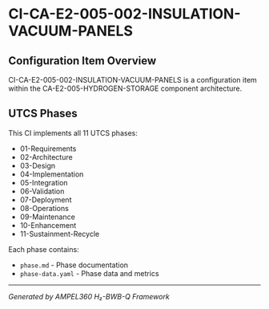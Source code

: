 # CI-CA-E2-005-002-INSULATION-VACUUM-PANELS

## Configuration Item Overview
CI-CA-E2-005-002-INSULATION-VACUUM-PANELS is a configuration item within the CA-E2-005-HYDROGEN-STORAGE component architecture.

## UTCS Phases
This CI implements all 11 UTCS phases:
- 01-Requirements
- 02-Architecture
- 03-Design
- 04-Implementation
- 05-Integration
- 06-Validation
- 07-Deployment
- 08-Operations
- 09-Maintenance
- 10-Enhancement
- 11-Sustainment-Recycle

Each phase contains:
- `phase.md` - Phase documentation
- `phase-data.yaml` - Phase data and metrics

---
*Generated by AMPEL360 H₂-BWB-Q Framework*
